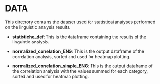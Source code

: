 # DATA

This directory contains the dataset used for statistical analyses performed on the linguistic analysis results.

- **statistiche_def**: This is the dataframe containing the results of the linguistic analysis.

- **normalized_correlation_ENG**: This is the output dataframe of the correlation analysis, sorted and used for heatmap plotting.

- **normalized_correlation_simple_ENG**: This is the output dataframe of the correlation analysis with the values summed for each category, sorted and used for heatmap plotting.
